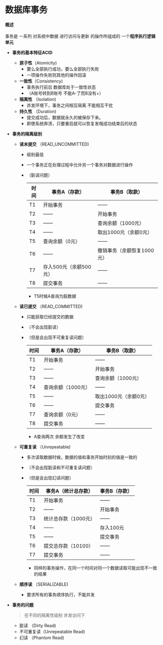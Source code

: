 # 数据库事务

#### 概述

事务是 一系列 对系统中数据 进行访问与更新  的操作所组成的 一个**程序执行逻辑单元**

- **事务的基本特征ACID**

  - **原子性**（Atomicity)
    - 要么全部执行成功，要么全部执行失败
    - 一项操作失败则其他的操作回滚
  - **一致性**（Consistency)
    - 事务执行前后 数据库处于一致性状态
    - （A账号转到B账号   不能A-了而B没有+）
  - **隔离性** （Isolation)
    - 并发环境下，事务之间相互隔离 不能相互干扰
  - **持久性**  （Duration)
    - 提交成功后，数据就永久的被保存下来。
    - 即使系统奔溃，只要重启就可以恢复发哦成功结束后的状态

- **事务的隔离级别**

  - **读未提交** （READ_UNCOMMITTED)

    - 级别最低

    - 一个事务正在处理过程中允许另一个事务对数据进行操作

    - （脏读问题）

      | 时间 | 事务A（存款）          | 事务B（取款）              |
      | ---- | ---------------------- | -------------------------- |
      | T1   | 开始事务               | ——                         |
      | T2   | ——                     | 开始事务                   |
      | T3   | ——                     | 查询余额（1000元）         |
      | T4   | ——                     | 取出1000元（余额0元）      |
      | T5   | 查询余额（0元）        | ——                         |
      | T6   | ——                     | 撤销事务（余额恢复1000元） |
      | T7   | 存入500元（余额500元） | ——                         |
      | T8   | 提交事务               | ——                         |

      - T5时候A查询为脏数据

  - **读已提交** （READ_COMMITTED)

    - 只能获取已经提交的数据

    - （不会出现脏读）

    - （但是会出现不可重复读问题）

      | 时间 | 事务A（存款）      | 事务B（取款）         |
      | ---- | ------------------ | --------------------- |
      | T1   | 开始事务           | ——                    |
      | T2   | ——                 | 开始事务              |
      | T3   | ——                 | 查询余额（1000元）    |
      | T4   | 查询余额（1000元） | ——                    |
      | T5   | ——                 | 取出1000元（余额0元） |
      | T6   | ——                 | 提交事务              |
      | T7   | 查询余额（0元）    | ——                    |
      | T8   | 提交事务           | ——                    |

      - A查询两次 余额发生了改变

  - **可重复读** （Unrepeatable)

    - 多次读取数据时候，数据的值和事务开始时刻的值是一致的

    - （不会出现脏读和不可重复读问题）

    - （但是会出现幻读问题）

      | 时间 | 事务A（统计总存款）  | 事务B（存款） |
      | ---- | -------------------- | ------------- |
      | T1   | 开始事务             | ——            |
      | T2   | ——                   | 开始事务      |
      | T3   | 统计总存款（1000元） | ——            |
      | T4   | ——                   | 存入100元     |
      | T5   | ——                   | 提交事务      |
      | T6   | 提交总存款（10100）  | ——            |
      | T7   | 提交事务             | ——            |

      - 同样的事务操作，在同一个时间对同一个数据读取可能出现不一致的结果

  - **顺序读** （SERIALIZABLE)

    - 要求所有的事务顺序执行，不能并发

- **事务的问题**

  > 在不同的隔离性级别 并发访问下
  - 脏读 （Dirty Read)
  - 不可重复读（Unrepeatable Read)
  - 幻读 （Phantom Read)
